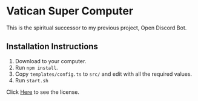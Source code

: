 # Vatican Super Computer

This is the spiritual successor to my previous project, Open Discord Bot.

## Installation Instructions

1. Download to your computer.
2. Run `npm install`.
3. Copy `templates/config.ts` to `src/` and edit with all the required values.
4. Run `start.sh`

Click [Here](./LICENSE.md) to see the license.
